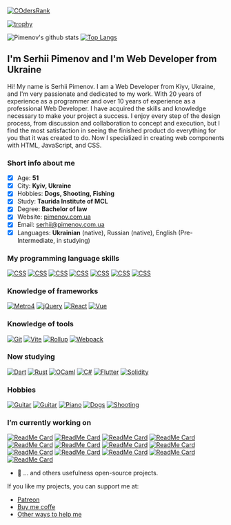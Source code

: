 [![COdersRank](https://cr-ss-service.azurewebsites.net/api/ScreenShot?widget=summary&username=olton&badges=3&show-avatar=false&style=--border-radius:4px)]()

[![trophy](https://github-profile-trophy.vercel.app/?username=olton&column=8&margin-w=2)](https://github.com/ryo-ma/github-profile-trophy)


![Pimenov's github stats](https://github-readme-stats.vercel.app/api?username=olton&show_icons=true&hide=prs,contribs&count_private=true)
[![Top Langs](https://github-readme-stats.vercel.app/api/top-langs/?username=olton&layout=compact&hide=kotlin)](https://github.com/olton?tab=repositories)

## I'm Serhii Pimenov and I'm Web Developer from Ukraine

Hi! My name is Serhii Pimenov. I am a Web Developer from Kiyv, Ukraine, and I'm very passionate and dedicated to my work. With 20 years of experience as a programmer and over 10 years of experience as a professional Web Developer. I have acquired the skills and knowledge necessary to make your project a success. I enjoy every step of the design process, from discussion and collaboration to concept and execution, but I find the most satisfaction in seeing the finished product do everything for you that it was created to do. Now I specialized in creating web components with HTML, JavaScript, and CSS.

### Short info about me
- [x] Age: **51**
- [x] City: **Kyiv, Ukraine**
- [x] Hobbies: **Dogs, Shooting, Fishing**
- [x] Study: **Taurida Institute of MCL**
- [x] Degree: **Bachelor of law**
- [x] Website: [pimenov.com.ua](https://pimenov.com.ua)
- [x] Email: [serhii@pimenov.com.ua](mailto:serhii@pimenov.com.ua)
- [x] Languages: **Ukrainian** (native), Russian (native), English (Pre-Intermediate, in studying)

### My programming language skills

[![CSS](https://img.shields.io/badge/CSS-10%20years-brightgreen?style=for-the-badge)]()
[![CSS](https://img.shields.io/badge/LESS-8%20years-brightgreen?style=for-the-badge)]()
[![CSS](https://img.shields.io/badge/JavaScript-10%20years-brightgreen?style=for-the-badge)]()
[![CSS](https://img.shields.io/badge/HTML-10%20years-brightgreen?style=for-the-badge)]()
[![CSS](https://img.shields.io/badge/PHP-14%20years-brightgreen?style=for-the-badge)]()
[![CSS](https://img.shields.io/badge/MySQL-14%20years-brightgreen?style=for-the-badge)]()
[![CSS](https://img.shields.io/badge/SQL-30%20years-brightgreen?style=for-the-badge)]()

### Knowledge of frameworks

[![Metro4](https://img.shields.io/badge/Metro%204-8%20years-brightgreen?style=for-the-badge)]()
[![jQuery](https://img.shields.io/badge/jQuery-8%20years-brightgreen?style=for-the-badge)]()
[![React](https://img.shields.io/badge/React-3%20year-yellow?style=for-the-badge)]()
[![Vue](https://img.shields.io/badge/Vue-less%201%20year-red?style=for-the-badge)]()

### Knowledge of tools
[![Git](https://img.shields.io/badge/Git-brightgreen?style=for-the-badge)]()
[![Vite](https://img.shields.io/badge/Vite-brightgreen?style=for-the-badge)]()
[![Rollup](https://img.shields.io/badge/Rollup-brightgreen?style=for-the-badge)]()
[![Webpack](https://img.shields.io/badge/Webpack-brightgreen?style=for-the-badge)]()

### Now studying

[![Dart](https://img.shields.io/badge/Dart-Begin-blueviolet?style=for-the-badge)]()
[![Rust](https://img.shields.io/badge/Rust-Begin-blueviolet?style=for-the-badge)]()
[![OCaml](https://img.shields.io/badge/OCaml-Begin-blueviolet?style=for-the-badge)]()
[![C#](https://img.shields.io/badge/C#-Begin-blueviolet?style=for-the-badge)]()
[![Flutter](https://img.shields.io/badge/Flutter-Begin-blueviolet?style=for-the-badge)]()
[![Solidity](https://img.shields.io/badge/Solidity-Begin-blueviolet?style=for-the-badge)]()

### Hobbies

[![Guitar](https://img.shields.io/badge/Guitar-Open%20G-green?style=for-the-badge)]()
[![Guitar](https://img.shields.io/badge/Guitar-Standard-green?style=for-the-badge)]()
[![Piano](https://img.shields.io/badge/Forte-Piano-green?style=for-the-badge)]()
[![Dogs](https://img.shields.io/badge/Dog-training-green?style=for-the-badge)]()
[![Shooting](https://img.shields.io/badge/Applied-shooting-green?style=for-the-badge)]()

### I’m currently working on
[![ReadMe Card](https://github-readme-stats.vercel.app/api/pin/?username=olton&repo=Metro-UI-CSS)](https://github.com/olton/Metro-UI-CSS)
[![ReadMe Card](https://github-readme-stats.vercel.app/api/pin/?username=olton&repo=metro5)](https://github.com/olton/metro5)
[![ReadMe Card](https://github-readme-stats.vercel.app/api/pin/?username=olton&repo=html)](https://github.com/olton/html)
[![ReadMe Card](https://github-readme-stats.vercel.app/api/pin/?username=olton&repo=chartjs)](https://github.com/olton/chartjs)
[![ReadMe Card](https://github-readme-stats.vercel.app/api/pin/?username=olton&repo=query)](https://github.com/olton/query)
[![ReadMe Card](https://github-readme-stats.vercel.app/api/pin/?username=olton&repo=datetime)](https://github.com/olton/datetime)
[![ReadMe Card](https://github-readme-stats.vercel.app/api/pin/?username=olton&repo=string)](https://github.com/olton/string)
[![ReadMe Card](https://github-readme-stats.vercel.app/api/pin/?username=olton&repo=mina-node-monitor)](https://github.com/olton/mina-node-monitor)
[![ReadMe Card](https://github-readme-stats.vercel.app/api/pin/?username=olton&repo=mina-monitor-cluster)](https://github.com/olton/mina-monitor-cluster)
[![ReadMe Card](https://github-readme-stats.vercel.app/api/pin/?username=olton&repo=minataur)](https://github.com/olton/minataur)
[![ReadMe Card](https://github-readme-stats.vercel.app/api/pin/?username=olton&repo=minataur2)](https://github.com/olton/minataur2)
[![ReadMe Card](https://github-readme-stats.vercel.app/api/pin/?username=moduac&repo=moduac-doc)](https://github.com/moduac/moduac-doc)
[![ReadMe Card](https://github-readme-stats.vercel.app/api/pin/?username=KorzhCom&repo=EasyData)](https://github.com/KorzhCom/EasyData)

- 🔭 ... and others usefulness open-source projects.

If you like my projects, you can support me at: 
- [Patreon](https://www.patreon.com/metroui)
- [Buy me coffe](https://www.buymeacoffee.com/pimenov)
- [Other ways to help me](https://metroui.org.ua/support.html)

